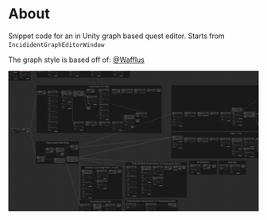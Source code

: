 # About

Snippet code for an in Unity graph based quest editor. Starts from `IncididentGraphEditorWindow`

The graph style is based off of: [@Wafflus](https://github.com/Wafflus/unity-dialogue-system)

![example image](./graph_overview_example.png "graph example")
